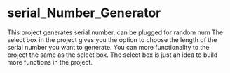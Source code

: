 # serial_Number_Generator
This project generates serial number, can be plugged for random num
The select box in the project gives you the option to choose the length of the serial number you want to generate.
You can more functionality to the project the same as the select box. The select box is just an idea to build more functions in the project.
